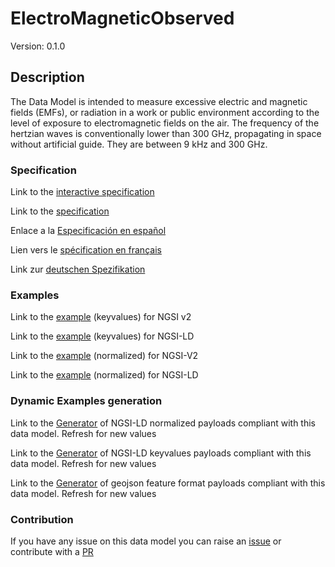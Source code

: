 # ElectroMagneticObserved
Version: 0.1.0

## Description 

The Data Model is intended to measure excessive electric and magnetic fields (EMFs), or radiation in a work or public environment according to the level of exposure to electromagnetic fields on the air. The frequency of the hertzian waves is conventionally lower than 300 GHz, propagating in space without artificial guide. They are between 9 kHz and 300 GHz.
### Specification

Link to the [interactive specification](https://swagger.lab.fiware.org/?url=https://raw.githubusercontent.com/smart-data-models/dataModel.Environment/master/ElectroMagneticObserved/swagger.yaml)

Link to the [specification](https://github.com/smart-data-models/dataModel.Environment/blob/master/ElectroMagneticObserved/doc/spec.md)

Enlace a la [Especificación en español](https://github.com/smart-data-models/dataModel.Environment/blob/master/ElectroMagneticObserved/doc/spec_ES.md)

Lien vers le [spécification en français](https://github.com/smart-data-models/dataModel.Environment/blob/master/ElectroMagneticObserved/doc/spec_FR.md)

Link zur [deutschen Spezifikation](https://github.com/smart-data-models/dataModel.Environment/blob/master/ElectroMagneticObserved/doc/spec_DE.md)
### Examples

Link to the [example](https://github.com/smart-data-models/dataModel.Environment/blob/master/ElectroMagneticObserved/examples/example.json) (keyvalues) for NGSI v2

Link to the [example](https://github.com/smart-data-models/dataModel.Environment/blob/master/ElectroMagneticObserved/examples/example.jsonld) (keyvalues) for NGSI-LD

Link to the [example](https://github.com/smart-data-models/dataModel.Environment/blob/master/ElectroMagneticObserved/examples/example-normalized.json) (normalized) for NGSI-V2

Link to the [example](https://github.com/smart-data-models/dataModel.Environment/blob/master/ElectroMagneticObserved/examples/example-normalized.jsonld) (normalized) for NGSI-LD
### Dynamic Examples generation

Link to the [Generator](https://smartdatamodels.org/extra/ngsi-ld_generator.php?schemaUrl=https://raw.githubusercontent.com/smart-data-models/dataModel.Environment/master/ElectroMagneticObserved/schema.json&email=info@smartdatamodels.org) of NGSI-LD normalized payloads compliant with this data model. Refresh for new values

Link to the [Generator](https://smartdatamodels.org/extra/ngsi-ld_generator_keyvalues.php?schemaUrl=https://raw.githubusercontent.com/smart-data-models/dataModel.Environment/master/ElectroMagneticObserved/schema.json&email=info@smartdatamodels.org) of NGSI-LD keyvalues payloads compliant with this data model. Refresh for new values

Link to the [Generator](https://smartdatamodels.org/extra/geojson_features_generator_v1.0.php?schemaUrl=https://raw.githubusercontent.com/smart-data-models/dataModel.Environment/master/ElectroMagneticObserved/schema.json&email=info@smartdatamodels.org) of geojson feature format payloads compliant with this data model. Refresh for new values
### Contribution

 If you have any issue on this data model you can raise an [issue](https://github.com/smart-data-models/dataModel.Environment/issues)  or contribute with a [PR](https://github.com/smart-data-models/dataModel.Environment/pulls)